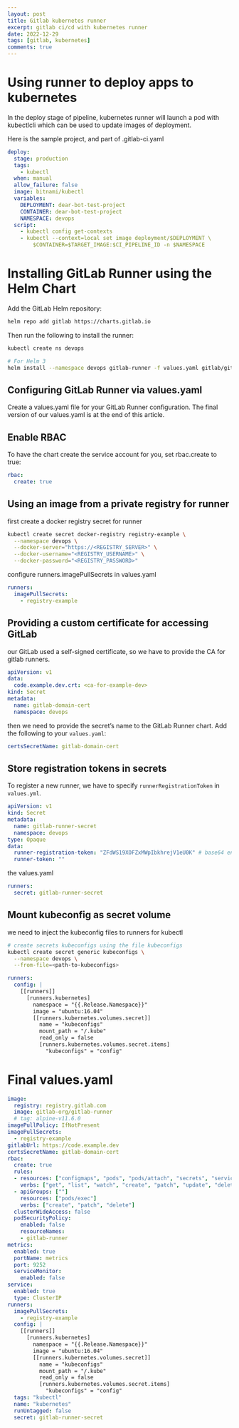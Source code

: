 ```yaml
---
layout: post
title: Gitlab kubernetes runner
excerpt: gitlab ci/cd with kubernetes runner
date: 2022-12-29
tags: [gitlab, kubernetes]
comments: true
---
```


# Using runner to deploy apps to kubernetes

In the deploy stage of pipeline, kubernetes runner will launch a pod with kubectlcli which can be used to update images of deployment. 

Here is the sample project, and part of .gitlab-ci.yaml

```yaml
deploy:
  stage: production
  tags:
    - kubectl
  when: manual
  allow_failure: false
  image: bitnami/kubectl
  variables:
    DEPLOYMENT: dear-bot-test-project
    CONTAINER: dear-bot-test-project 
    NAMESPACE: devops
  script:
    - kubectl config get-contexts
    - kubectl --context=local set image deployment/$DEPLOYMENT \
        $CONTAINER=$TARGET_IMAGE:$CI_PIPELINE_ID -n $NAMESPACE
```

# Installing GitLab Runner using the Helm Chart

Add the GitLab Helm repository:

```bash
helm repo add gitlab https://charts.gitlab.io
```

Then run the following to install the runner:

```bash
kubectl create ns devops

# For Helm 3
helm install --namespace devops gitlab-runner -f values.yaml gitlab/gitlab-runner
```

## Configuring GitLab Runner via values.yaml

Create a values.yaml file for your GitLab Runner configuration. The final version of our values.yaml is at the end of this article.

## Enable RBAC

To have the chart create the service account for you, set rbac.create to true:

```yaml
rbac: 
  create: true
```

## Using an image from a private registry for runner

first create a docker registry secret for runner

```bash
kubectl create secret docker-registry registry-example \
  --namespace devops \
  --docker-server="https://<REGISTRY_SERVER>" \
  --docker-username="<REGISTRY_USERNAME>" \
  --docker-password="<REGISTRY_PASSWORD>"
```

configure runners.imagePullSecrets in values.yaml

```yaml
runners:
  imagePullSecrets:
    - registry-example
```

## Providing a custom certificate for accessing GitLab

our GitLab used a self-signed certificate, so we have to provide the CA for gitlab runners.

```yaml
apiVersion: v1
data:
  code.example.dev.crt: <ca-for-example-dev>
kind: Secret
metadata:
  name: gitlab-domain-cert
  namespace: devops
```

then we need to provide the secret’s name to the GitLab Runner chart.
Add the following to your `values.yaml`:

```yaml
certsSecretName: gitlab-domain-cert
```

## Store registration tokens in secrets

To register a new runner, we have to specify `runnerRegistrationToken` in `values.yml`.

```yaml
apiVersion: v1
kind: Secret
metadata:
  name: gitlab-runner-secret
  namespace: devops
type: Opaque
data:
  runner-registration-token: "ZFdWS19XOFZxMWpIbkhrejV1eU0K" # base64 encoded
  runner-token: ""
```

the values.yaml

```yaml
runners:
  secret: gitlab-runner-secret
```
## Mount kubeconfig as secret volume

we need to inject the kubeconfig files to runners for kubectl

```bash
# create secrets kubeconfigs using the file kubeconfigs
kubectl create secret generic kubeconfigs \
  --namespace devops \
  --from-file=<path-to-kubeconfigs>
```

```yaml
runners:
  config: |
    [[runners]]
      [runners.kubernetes]
        namespace = "{{.Release.Namespace}}"
        image = "ubuntu:16.04"
        [[runners.kubernetes.volumes.secret]]
          name = "kubeconfigs"
          mount_path = "/.kube"
          read_only = false
          [runners.kubernetes.volumes.secret.items]
            "kubeconfigs" = "config"
```

# Final values.yaml

```yaml
image:
  registry: registry.gitlab.com
  image: gitlab-org/gitlab-runner
  # tag: alpine-v11.6.0
imagePullPolicy: IfNotPresent
imagePullSecrets:
  - registry-example
gitlabUrl: https://code.example.dev
certsSecretName: gitlab-domain-cert
rbac:
  create: true
  rules:
  - resources: ["configmaps", "pods", "pods/attach", "secrets", "services"]
    verbs: ["get", "list", "watch", "create", "patch", "update", "delete"]
  - apiGroups: [""]
    resources: ["pods/exec"]
    verbs: ["create", "patch", "delete"]
  clusterWideAccess: false
  podSecurityPolicy:
    enabled: false
    resourceNames:
    - gitlab-runner
metrics:
  enabled: true
  portName: metrics
  port: 9252
  serviceMonitor:
    enabled: false
service:
  enabled: true
  type: ClusterIP
runners:
  imagePullSecrets:
    - registry-example
  config: |
    [[runners]]
      [runners.kubernetes]
        namespace = "{{.Release.Namespace}}"
        image = "ubuntu:16.04"
        [[runners.kubernetes.volumes.secret]]
          name = "kubeconfigs"
          mount_path = "/.kube"
          read_only = false
          [runners.kubernetes.volumes.secret.items]
            "kubeconfigs" = "config"
  tags: "kubectl"
  name: "kubernetes"
  runUntagged: false
  secret: gitlab-runner-secret
```
